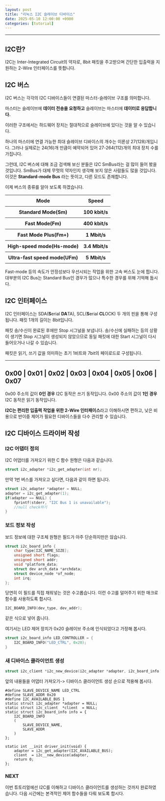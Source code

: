 ```yaml
---
layout: post
title: "리눅스 I2C 슬레이브 디바이스" 
date: 2025-05-10 12:00:00 +0900
categories: [tutorial]
---
```


---

## I2C란?

I2C는 Inter-Integrated Circuit의 약자로, 8bit 패킷을 주고받으며 간단한 입출력을 지원하는 2-Wire 인터페이스를 뜻합니다.

## I2C 버스

I2C 버스는 각각의 I2C 디바이스들이 연결된 마스터-슬레이브 구조를 의미합니다.

마스터는 슬레이브에 **데이터 전송을 요청하고**
슬레이브는 마스터에 **데이터로 응답합니다.**

이러한 구조에서는 하드웨어 장치는 절대적으로 슬레이브에 있다는 것을 알 수 있습니다.

하나의 마스터에 연결 가능한 최대 슬레이브 디바이스의 개수는 이론상 27(128)개입니다.
그러나 실제로는 24(16)개 만큼이 예약되어 있어 27-264(112)개의 최대 장치 수를 가집니다.

그런데, I2C 버스에 대해 조금 검색해 보신 분들은 I2C SmBus라는 걸 많이 들어 봤을 것입니다. SmBus가 대체 무멋의 약자인지 생각해 보지 않은 사람들도 많을 것입니다.
이것은 **Standard-mode Bus** 라는 뜻이고, 다른 모드도 존재합니다.

이제 버스의 종류를 알아 보도록 하겠습니다.

<div style="text-align: center;">
  <table style="border-collapse: collapse; width: 100%; borderL 1px solid black;">
    <thead style="background color: $f2f2f2;">
      <tr>
        <th style="border 1px solid black; padding: 8px; text-aligh: center;">Mode</th>
        <th style="border 1px solid black; padding: 8px; text-aligh: center;">Speed</th>
      </tr>
    </thead>
    <tbody>
      <tr>
        <th style="border 1px solid black; padding: 8px; text-aligh: center;">Standard Mode(Sm)</th>
        <th style="border 1px solid black; padding: 8px; text-aligh: center;">100 kbit/s</th>
      </tr>
      <tr>
        <th style="border 1px solid black; padding: 8px; text-aligh: center;">Fast Mode(Fm)</th>
        <th style="border 1px solid black; padding: 8px; text-aligh: center;">400 kbit/s</th>
      </tr>
      <tr>
        <th style="border 1px solid black; padding: 8px; text-aligh: center;">Fast Mode Plus(Fm+)</th>
        <th style="border 1px solid black; padding: 8px; text-aligh: center;">1 Mbit/s</th>
      </tr>
      <tr>
        <th style="border 1px solid black; padding: 8px; text-aligh: center;">High-speed mode(Hs-mode)</th>
        <th style="border 1px solid black; padding: 8px; text-aligh: center;">3.4 Mbit/s</th>
      </tr>
      <tr>
        <th style="border 1px solid black; padding: 8px; text-aligh: center;">Ultra-fast speed mode(UFm)</th>
        <th style="border 1px solid black; padding: 8px; text-aligh: center;">5 Mbit/s</th>
      </tr>
    </tbody>
  </table>
</div>

Fast-mode 등의 속도가 안정성보다 우선시되는 작업을 위한 고속 버스도 눈에 띕니다.
대부분의 I2C Bus는 Standard Bus인 경우가 많으나 특수한 경우를 위해 기억해 둡시다.

## I2C 인터페이스

I2C 인터페이스는 SDA(**S**erial **DA**TA), SCL(**S**erial **CL**OCK) 두 개의 핀을 통해 구성됩니다.
패킷 1개의 길이는 8bit입니다.

패킷 송/수신이 완료된 후에만 Stop 시그널을 보냅니다.
송/수신에 실패하는 등의 상황이 생기면 Stop 시그널이 생성되지 않았으므로 동일 패킷에 대한 Start 시그널이 다시 들어오거나 나갈 수 있습니다.

패킷은 읽기, 쓰기 값을 의미하는 초기 1비트와 7bit의 페이로드로 구성됩니다.

--------------------------------------------------------
**0x00** | 0x01 | 0x02 | 0x03 | 0x04 | 0x05 | 0x06 | 0x07
---------------------------------------------------------
0x00 주소의 값이 **0인 경우** I2C 동작은 쓰기 동작입니다.
0x00 주소의 값이 **1인 경우** I2C 동작은 읽기 동작입니다.

**I2C는 편리한 입출력 작업을 위한 2-Wire 인터패이스**라고 이해하시면 편하고, 낮은 비용으로 반이중 제어가 필요한 디바이스들을 다수 관리할 수 있습니다.

## I2C 디바이스 드라이버 작성

### I2C 어댑터 정의

I2C 어댑터를 가져오기 위한 C 함수 원형은 다음과 같습니다.
```c
struct i2c_adapter *i2c_get_adapter(int nr);
```
만약 1번 버스를 가져오고 싶다면, 다음과 같이 하면 됩니다.

```c
struct i2c_adapter *adapter = NULL;
adapter = i2c_get_adapter(1);
if(adapter == NULL) {
    fprintf(stderr, "I2C Bus 1 is unavailable");
    //null check하기
}
```
### 보드 정보 작성

보드 정보에 대한 구조체 원형은 필드가 아주 단순하지만은 않습니다.

```c
struct i2c_board_info {
    char type[I2C_NAME_SIZE];
    unsigned short flags;
    unsigned short addr;
    void *platform_data;
    struct dev arch_data *archdata;
    struct device_node *of_node;
    int irq;
};
```

당연히 이 필드를 직접 채워넣는 것은 수고롭습니다.
이런 수고를 덜어주기 위한 매크로 함수를 사용하도록 합시다.
```c
I2C_BOARD_INFO(dev_type, dev_addr);
```
같은 식으로 넣어 줍니다.

여기서는 LED 제어 장치가 0x20 슬레이브 주소에 인식되었다고 가정해 봅시다.

```c
struct i2c_board_info LED_CONTROLLER = {
    I2C_BOARD_INFO("LED_CTRL", 0x20);
}
```

### 새 디바이스 클라이언트 생성

```c
struct i2c_client *i2c_new_device(i2c_adapter *adapter, i2c_board_info *boardinfo);
```
앞의 내용들을 어댑터 가져오기-> 디바이스 클라이언트 생성 순으로 적용해 봅시다.

```
#define SLAVE_DEVICE_NAME LED_CTRL
#define SLAVE_ADDR 0x20
#define I2C_AVAILABLE_BUS 1
static struct i2c_adapter *adapter = NULL;
static struct i2c_client  *client  = NULL;
static struct i2c_board_info info = {
    I2C_BOARD_INFO
    (
        SLAVE_DEVICE_NAME,
        SLAVE_ADDR
    )
};

static int __init driver_init(void) {
    adapter = i2c_get_adapter(I2C_AVAILABLE_BUS);
    client  = i2c__new_device(adapter, 
    return 0;
};
```
### NEXT
이번 튜토리얼에선 I2C를 이해하고 디바이스 클라이언트를 생성하는 것까지 완료하였습니다.
다음 시간에는 본격적인 제어 함수들을 다뤄 보도록 합시다.
